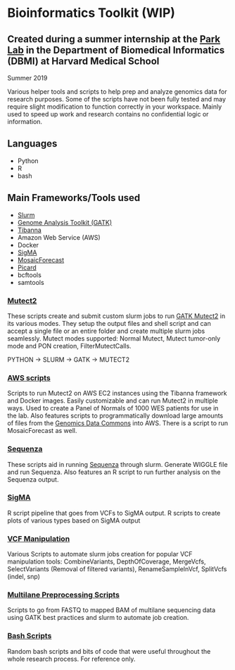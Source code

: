 # Bioinformatics Toolkit (WIP)
## Created during a summer internship at the [Park Lab](https://compbio.hms.harvard.edu/index) in the Department of Biomedical Informatics (DBMI) at Harvard Medical School

Summer 2019

Various helper tools and scripts to help prep and analyze genomics data for research purposes. Some of the scripts have not been fully tested and may require slight modification to function correctly in your workspace. Mainly used to speed up work and research contains no confidential logic or information.

## Languages
* Python
* R
* bash

## Main Frameworks/Tools used
* [Slurm](https://slurm.schedmd.com/documentation.html)
* [Genome Analysis Toolkit (GATK)](https://software.broadinstitute.org/gatk/)
* [Tibanna](https://tibanna.readthedocs.io/en/latest/index.html)
* Amazon Web Service (AWS)
* Docker
* [SigMA](https://github.com/parklab/SigMA)
* [MosaicForecast](https://github.com/parklab/MosaicForecast)
* [Picard](https://broadinstitute.github.io/picard/)
* bcftools
* samtools

### [Mutect2](Mutect2_tools/) 
These scripts create and submit custom slurm jobs to run [GATK Mutect2](https://software.broadinstitute.org/gatk/documentation/tooldocs/3.8-0/org_broadinstitute_gatk_tools_walkers_cancer_m2_MuTect2.php) in its various modes. They setup the output files and shell script and can accept a single file or an entire folder and create multiple slurm jobs seamlessly. Mutect modes supported: Normal Mutect, Mutect tumor-only mode and PON creation, FilterMutectCalls.

PYTHON -> SLURM -> GATK -> MUTECT2


### [AWS scripts](aws_tibanna_scripts/)
Scripts to run Mutect2 on AWS EC2 instances using the Tibanna framework and Docker images. Easily customizable and can run Mutect2 in multiple ways. Used to create a Panel of Normals of 1000 WES patients for use in the lab. Also features scripts to programmatically download large amounts of files from the [Genomics Data Commons](https://gdc.cancer.gov/) into AWS. There is a script to run MosaicForecast as well.

### [Sequenza](Sequenza_runner/)
These scripts aid in running [Sequenza](http://www.cbs.dtu.dk/biotools/sequenza/) through slurm. Generate WIGGLE file and run Sequenza. Also features an R script to run further analysis on the Sequenza output.

### [SigMA](SigMA/)
R script pipeline that goes from VCFs to SigMA output. R scripts to create plots of various types based on SigMA output

### [VCF Manipulation](VCF_manipulation/)
Various Scripts to automate slurm jobs creation for popular VCF manipulation tools: CombineVariants, DepthOfCoverage, MergeVcfs, SelectVariants (Removal of filtered variants), RenameSampleInVcf, SplitVcfs (indel, snp)

### [Multilane Preprocessing Scripts](multi-lane_preproc_pipeline/)
Scripts to go from FASTQ to mapped BAM of multilane sequencing data using GATK best practices and slurm to automate job creation.

### [Bash Scripts](bash_scripts/)
Random bash scripts and bits of code that were useful throughout the whole research process. For reference only.




